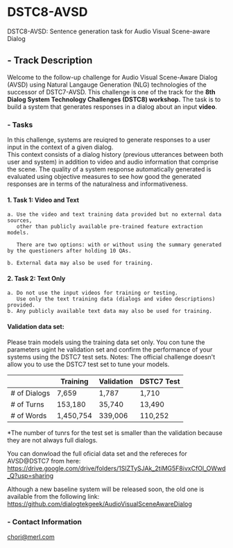 # DSTC8-AVSD
DSTC8-AVSD: Sentence generation task for Audio Visual Scene-aware Dialog 

## - Track Description
Welcome to the follow-up challenge for Audio Visual Scene-Aware Dialog (AVSD) using Natural Langauge Generation (NLG) technologies of the successor of DSTC7-AVSD. This challenge is one of the track for the **8th Dialog System Technology Challenges (DSTC8) workshop.**
The task is to build a system that generates responses in a dialog about an input **video**.

### - Tasks

In this challenge, systems are reuiqred to generate responses to a user input in the context of a given dialog.  
This context consists of a dialog history (previous utterances between both user and system) in addition to video and audio information that comprise the scene. 
The quality of a system response automatically generated is evaluated using objective measures to see how good the generated responses are in terms of the naturalness and informativeness.

#### 1. Task 1: Video and Text 
    a. Use the video and text training data provided but no external data sources, 
       other than publicly available pre-trained feature extraction models.

       There are two options: with or without using the summary generated by the questioners after holding 10 QAs.

    b. External data may also be used for training.

#### 2. Task 2: Text Only 
    a. Do not use the input videos for training or testing. 
       Use only the text training data (dialogs and video descriptions) provided. 
    b. Any publicly available text data may also be used for training.
    
    
#### Validation data set:

Please train models using the training data set only.
You con tune the parameters ugint he validation set and confirm the performance of your systems using the DSTC7 test sets.
Notes: The official challenge doesn't allow you to use the DSTC7 test set to tune your models.

|               |    Training    |  Validation   |   DSTC7 Test  |
| ------------- | -------------- | ------------- | ------------- |
| # of Dialogs  |       7,659    |      1,787    |      1,710    |   
| # of Turns    |     153,180    |     35,740    |     13,490    |
| # of Words    |   1,450,754    |    339,006    |    110,252    |

*The number of tunrs for the test set is smaller than the validation
because they are not always full dialogs.

You can donwload the full oficial data set and the refereces for AVSD@DSTC7 from here:
https://drive.google.com/drive/folders/1SlZTySJAk_2tiMG5F8ivxCfOl_OWwd_Q?usp=sharing

Although a new baseline system will be released soon, the old one is available from the following link:
https://github.com/dialogtekgeek/AudioVisualSceneAwareDialog

### - Contact Information
chori@merl.com
